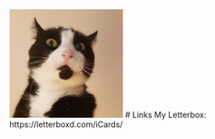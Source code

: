 <img src="/docs/assets/profile.png" width="200" />
# Links
My Letterbox: https://letterboxd.com/iCards/
